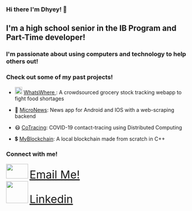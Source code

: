 ### Hi there I'm Dhyey! 👋

## I'm a high school senior in the IB Program and Part-Time developer!

### I'm passionate about using computers and technology to help others out!

### Check out some of my past projects!

- <img src="https://raw.githubusercontent.com/daythekid/WhatsWhere/master/android-chrome-192x192.png" width="20" height="20"> <a href="https://github.com/daythekid/WhatsWhere"> WhatsWhere </a>: A crowdsourced grocery stock tracking webapp to fight food shortages

- 📰 <a href="https://github.com/daythekid/MicroNews">MicroNews</a>: News app for Android and IOS with a web-scraping backend

- 😷 <a href="https://github.com/daythekid/CoTracing">CoTracing</a>: COVID-19 contact-tracing using Distributed Computing

- 💲 <a href="https://github.com/daythekid/MyBlockchain">MyBlockchain</a>: A local blockchain made from scratch in C++


### Connect with me!

<img src="https://pngimg.com/uploads/email/email_PNG11.png" width="60" height="40"> <a href="mailto:dhyey.p.mehta@gmail.com" style="font-size : 30px;">Email Me!</a>
<br>
<img src="https://pngimg.com/uploads/linkedIn/linkedIn_PNG38.png" width="60" height="60"> <a href="https://www.linkedin.com/in/dhyey-mehta-1377901a7/" style="font-size : 30px">Linkedin</a>
